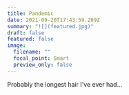 ```yaml
---
title: Pandemic
date: 2021-09-20T17:43:59.289Z
summary: "![](featured.jpg)"
draft: false
featured: false
image:
  filename: ""
  focal_point: Smart
  preview_only: false
---
```



Probably the longest hair I've ever had...